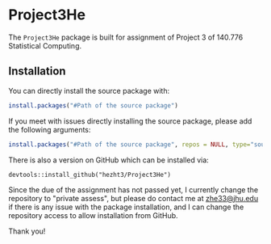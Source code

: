 # Project3He

The `Project3He` package is built for assignment of Project 3 of 140.776 Statistical Computing.

## Installation

You can directly install the source package with:

```R
install.packages("#Path of the source package")
```



If you meet with issues directly installing the source package, please add the following arguments:

```R
install.packages("#Path of the source package", repos = NULL, type="source")
```



There is also a version on GitHub which can be installed via:

```
devtools::install_github("hezht3/Project3He")
```

Since the due of the assignment has not passed yet, I currently change the repository to "private assess", but please do contact me at <zhe33@jhu.edu> if there is any issue with the package installation, and I can change the repository access to allow installation from GitHub.



Thank you!